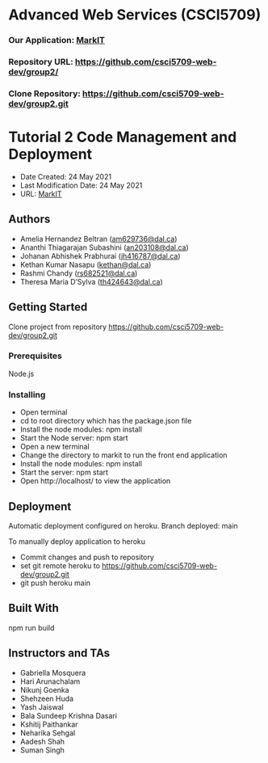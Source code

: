 # Advanced Web Services (CSCI5709)

### Our Application: [MarkIT](https://dal-markit.herokuapp.com/)
### Repository URL: https://github.com/csci5709-web-dev/group2/
### Clone Repository: https://github.com/csci5709-web-dev/group2.git


# Tutorial 2 Code Management and Deployment

* Date Created: 24 May 2021
* Last Modification Date: 24 May 2021
* URL: [MarkIT](https://dal-markit.herokuapp.com/) 

## Authors

* Amelia Hernandez Beltran (am629736@dal.ca) 
* Ananthi Thiagarajan Subashini (an203108@dal.ca)
* Johanan Abhishek Prabhurai (jh416787@dal.ca)
* Kethan Kumar Nasapu (kethan@dal.ca) 
* Rashmi Chandy (rs682521@dal.ca) 
* Theresa Maria D’Sylva (th424643@dal.ca)


## Getting Started

Clone project from repository https://github.com/csci5709-web-dev/group2.git

### Prerequisites

Node.js

### Installing

* Open terminal 
* cd to root directory which has the package.json file
* Install the node modules: npm install
* Start the Node server: npm start 
* Open a new terminal 
* Change the directory to markit to run the front end application
* Install the node modules: npm install
* Start the server: npm start 
* Open http://localhost/ to view the application

## Deployment
Automatic deployment configured on heroku. 
Branch deployed: main

To manually deploy application to heroku 
* Commit changes and push to repository 
* set git remote heroku to https://github.com/csci5709-web-dev/group2.git
* git push heroku main

## Built With

npm run build

## Instructors and TAs

* Gabriella Mosquera
* Hari Arunachalam
* Nikunj Goenka
* Shehzeen Huda
* Yash Jaiswal
* Bala Sundeep Krishna Dasari
* Kshitij Paithankar
* Neharika Sehgal
* Aadesh Shah
* Suman Singh